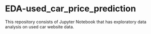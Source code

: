 # EDA-used_car_price_prediction
This repository consists of Jupyter Notebook that has exploratory data analysis on used car website data.
